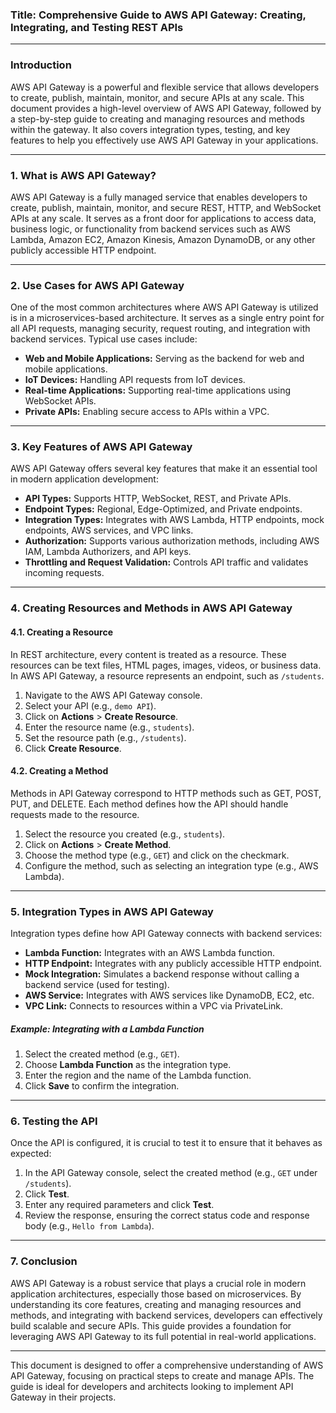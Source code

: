 ### Title: **Comprehensive Guide to AWS API Gateway: Creating, Integrating, and Testing REST APIs**

---

### Introduction

AWS API Gateway is a powerful and flexible service that allows developers to create, publish, maintain, monitor, and secure APIs at any scale. This document provides a high-level overview of AWS API Gateway, followed by a step-by-step guide to creating and managing resources and methods within the gateway. It also covers integration types, testing, and key features to help you effectively use AWS API Gateway in your applications.

---

### 1. What is AWS API Gateway?

AWS API Gateway is a fully managed service that enables developers to create, publish, maintain, monitor, and secure REST, HTTP, and WebSocket APIs at any scale. It serves as a front door for applications to access data, business logic, or functionality from backend services such as AWS Lambda, Amazon EC2, Amazon Kinesis, Amazon DynamoDB, or any other publicly accessible HTTP endpoint.

---

### 2. Use Cases for AWS API Gateway

One of the most common architectures where AWS API Gateway is utilized is in a microservices-based architecture. It serves as a single entry point for all API requests, managing security, request routing, and integration with backend services. Typical use cases include:

- **Web and Mobile Applications:** Serving as the backend for web and mobile applications.
- **IoT Devices:** Handling API requests from IoT devices.
- **Real-time Applications:** Supporting real-time applications using WebSocket APIs.
- **Private APIs:** Enabling secure access to APIs within a VPC.

---

### 3. Key Features of AWS API Gateway

AWS API Gateway offers several key features that make it an essential tool in modern application development:

- **API Types:** Supports HTTP, WebSocket, REST, and Private APIs.
- **Endpoint Types:** Regional, Edge-Optimized, and Private endpoints.
- **Integration Types:** Integrates with AWS Lambda, HTTP endpoints, mock endpoints, AWS services, and VPC links.
- **Authorization:** Supports various authorization methods, including AWS IAM, Lambda Authorizers, and API keys.
- **Throttling and Request Validation:** Controls API traffic and validates incoming requests.

---

### 4. Creating Resources and Methods in AWS API Gateway

#### 4.1. Creating a Resource

In REST architecture, every content is treated as a resource. These resources can be text files, HTML pages, images, videos, or business data. In AWS API Gateway, a resource represents an endpoint, such as `/students`.

1. Navigate to the AWS API Gateway console.
2. Select your API (e.g., `demo API`).
3. Click on **Actions** > **Create Resource**.
4. Enter the resource name (e.g., `students`).
5. Set the resource path (e.g., `/students`).
6. Click **Create Resource**.

#### 4.2. Creating a Method

Methods in API Gateway correspond to HTTP methods such as GET, POST, PUT, and DELETE. Each method defines how the API should handle requests made to the resource.

1. Select the resource you created (e.g., `students`).
2. Click on **Actions** > **Create Method**.
3. Choose the method type (e.g., `GET`) and click on the checkmark.
4. Configure the method, such as selecting an integration type (e.g., AWS Lambda).

---

### 5. Integration Types in AWS API Gateway

Integration types define how API Gateway connects with backend services:

- **Lambda Function:** Integrates with an AWS Lambda function.
- **HTTP Endpoint:** Integrates with any publicly accessible HTTP endpoint.
- **Mock Integration:** Simulates a backend response without calling a backend service (used for testing).
- **AWS Service:** Integrates with AWS services like DynamoDB, EC2, etc.
- **VPC Link:** Connects to resources within a VPC via PrivateLink.

##### Example: Integrating with a Lambda Function

1. Select the created method (e.g., `GET`).
2. Choose **Lambda Function** as the integration type.
3. Enter the region and the name of the Lambda function.
4. Click **Save** to confirm the integration.

---

### 6. Testing the API

Once the API is configured, it is crucial to test it to ensure that it behaves as expected:

1. In the API Gateway console, select the created method (e.g., `GET` under `/students`).
2. Click **Test**.
3. Enter any required parameters and click **Test**.
4. Review the response, ensuring the correct status code and response body (e.g., `Hello from Lambda`).

---

### 7. Conclusion

AWS API Gateway is a robust service that plays a crucial role in modern application architectures, especially those based on microservices. By understanding its core features, creating and managing resources and methods, and integrating with backend services, developers can effectively build scalable and secure APIs. This guide provides a foundation for leveraging AWS API Gateway to its full potential in real-world applications.

--- 

This document is designed to offer a comprehensive understanding of AWS API Gateway, focusing on practical steps to create and manage APIs. The guide is ideal for developers and architects looking to implement API Gateway in their projects.
